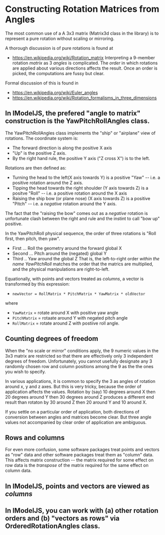 
# Constructing Rotation Matrices from Angles

The most common use of a A 3x3 matrix (Matrix3d class in the library) is to represent a pure rotation without scaling or mirroring.

A thorough discussion is of pure rotations is found at
 * https://en.wikipedia.org/wiki/Rotation_matrix
 Interpreting a 9-member rotation _matrix_ as 3 _angles_ is complicated.  The _order_ in which rotations are applied about various directions affects the result.   Once an order is picked, the computations are fussy but clear.

 Formal discussion of this is found in
 * https://en.wikipedia.org/wiki/Euler_angles
 * https://en.wikipedia.org/wiki/Rotation_formalisms_in_three_dimensions

## In IModelJS, the prefered "angle to matrix" construction is the YawPitchRollAngles class.

The YawPitchRollAngles class implements the "ship" or "airplane" view of rotations.  The coordinate system is:

* The forward direction is along the positive X axis
* "Up" is the positive Z axis.
* By the right hand rule, the positive Y axis ("Z cross X") is to the left.

Rotations are then defined as:
 * Turning the head to the left(X axis towards Y) is a positive "Yaw" -- i.e. a positive rotation around the Z axis.
 * Tipping the head towards the right shoulder (Y axis towards Z) is a positve "Roll" -- i.e. a positive rotation around the X axis
 * Raising the ship bow (or plane nose) (X axis towards Z) is a positive "Pitch" -- i.e. a _negative_ rotation around the Y axis.

 The fact that the "raising the bow" comes out as a _negative_ rotation is unfortunate clash between the right and rule and the instint to call "bow up" positive.

In the YawPitchRoll physical sequence, the order of three rotations is "Roll first, then pitch, then yaw".
 * First ... Roll the geometry around the forward global X
 * Second ... Pitch around the (negated) global Y
 * Third .. Yaw around the global Z
That is, the left-to-right order _within the name YawPitchRoll_ matches the order that the matrics are multiplied, and the physical manipulations are right-to-left.

Equationally, with points and vectors treated as _columns_, a vector is transformed by this expression:

 * `newVector = RollMatrix * PitchMatrix * YawMatrix * oldVector`

where

  * `YawMatrix` = rotate around X with positive yaw angle
  * `PitchMatrix` = rotaate around Y with negated pitch angle
  * `RollMatrix` = rotate around Z with postiive roll angle.

## Counting degrees of freedom

When the "no scale or mirror" conditions apply, the 9 numeric values in the 3x3 matrix are restricted so that there are effectively only 3 independent degrees of freedom.    Unfortunately, you cannot usefully designate any 3 randomly chosen row and column positions among the 9 as the the ones you wish to specify.

In various applications, it is common to specify the 3 as angles of rotation around x, y and z axes.  But this is very tricky, because the order of application affects the values.    Rotation by (say) 10 degrees around X then 20 degrees around Y then 30 degrees around Z produces a different end result than rotaton by 30 around Z then 20 around Y and 10 around X.

If you settle on a particular order of application, both directions of conversion between angles and matrices become clear.  But three angle values not accompanied by clear order of application are ambiguous.

## Rows and columns

For even more confusion, some software packages treat points and vectors as "row" data and other software packages treat them as "column" data.   This affects matrix construction -- the matrix required for some effect on row data is the _transpose_ of the matrix required for the same effect on column data.

## In IModelJS, points and vectors are viewed as _columns_


## In IModelJS, you can work with (a) other rotation orders and (b) "vectors as rows" via OrderedRotationAngles class.



